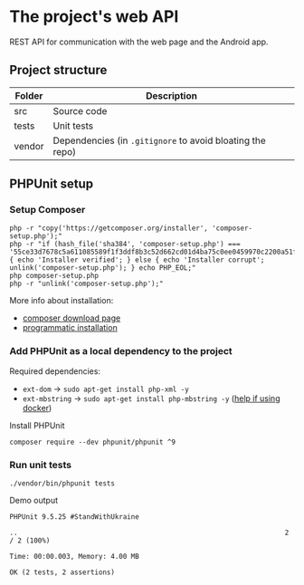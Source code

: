 # The project's web API
REST API for communication with the web page and the Android app.

## Project structure

| Folder | Description |
| - | - |
| src | Source code |
| tests | Unit tests |
| vendor | Dependencies (in `.gitignore` to avoid bloating the repo) |

## PHPUnit setup

### Setup Composer
```
php -r "copy('https://getcomposer.org/installer', 'composer-setup.php');"
php -r "if (hash_file('sha384', 'composer-setup.php') === '55ce33d7678c5a611085589f1f3ddf8b3c52d662cd01d4ba75c0ee0459970c2200a51f492d557530c71c15d8dba01eae') { echo 'Installer verified'; } else { echo 'Installer corrupt'; unlink('composer-setup.php'); } echo PHP_EOL;"
php composer-setup.php
php -r "unlink('composer-setup.php');"
```
More info about installation:
- [composer download page](https://getcomposer.org/download/)
- [programmatic installation](https://getcomposer.org/doc/faqs/how-to-install-composer-programmatically.md)

### Add PHPUnit as a local dependency to the project
Required dependencies:
- `ext-dom` &rarr; `sudo apt-get install php-xml -y`
- `ext-mbstring` &rarr; `sudo apt-get install php-mbstring -y` ([help if using docker](https://stackoverflow.com/a/49087941/12382368))

Install PHPUnit
```
composer require --dev phpunit/phpunit ^9
```

### Run unit tests
```
./vendor/bin/phpunit tests
```

Demo output
```
PHPUnit 9.5.25 #StandWithUkraine

..                                                                  2 / 2 (100%)

Time: 00:00.003, Memory: 4.00 MB

OK (2 tests, 2 assertions)
```
